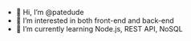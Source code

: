 - 👋 Hi, I’m @patedude
- 👀 I’m interested in both front-end and back-end
- 🌱 I’m currently learning Node.js, REST API, NoSQL
